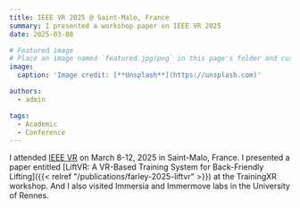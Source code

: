 ```yaml
---
title: IEEE VR 2025 @ Saint-Malo, France
summary: I presented a workshop paper on IEEE VR 2025
date: 2025-03-08

# Featured image
# Place an image named `featured.jpg/png` in this page's folder and customize its options here.
image:
  caption: 'Image credit: [**Unsplash**](https://unsplash.com)'

authors:
  - admin

tags:
  - Academic
  - Conference
---
```

I attended [IEEE VR](https://ieeevr.org/2025/) on March 8-12, 2025 in Saint-Malo, France. I presented a paper entitled [LiftVR: A VR-Based Training System for Back-Friendly Lifting]({{< relref "/publications/farley-2025-liftvr" >}}) at the TrainingXR workshop. And I also visited Immersia and Immermove labs in the University of Rennes.
